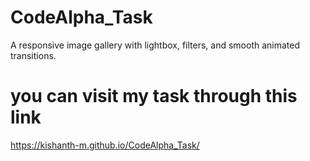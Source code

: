 # CodeAlpha_Task
A responsive image gallery with lightbox, filters, and smooth animated transitions.
# you can visit my task through this link
https://kishanth-m.github.io/CodeAlpha_Task/
